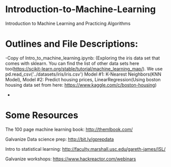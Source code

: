# Introduction-to-Machine-Learning
Introduction to Machine Learning and Practicing Algorithms

# Outlines and File Descriptions:
-Copy of Intro_to_machine_learning.ipynb: (Exploring the iris data set that comes with sklearn. You can find the list of other data sets here too(https://scikit-learn.org/stable/tutorial/machine_learning_map/). We use  pd.read_csv('../datasets/iris/iris.csv')
Model #1: K-Nearest Neighbors(KNN Model), Model #2: Predict housing prices, LinearRegression(Using boston housing data set from here: https://www.kaggle.com/c/boston-housing)

-



# Some Resources
The 100 page machine learning book: http://themlbook.com/

Galvanize Data science prep: http://bit.ly/gprepdata

Intro to statistical learning: http://faculty.marshall.usc.edu/gareth-james/ISL/

Galvanize workshops: https://www.hackreactor.com/webinars 
